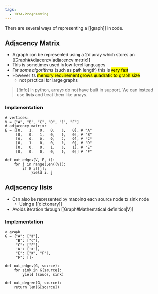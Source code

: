 ```yaml
---
tags:
  - 1034-Programming
---
```

There are several ways of representing a [[graph]] in code.

## Adjacency Matrix
- A graph can be represented using a 2d array which stores an [[Graph#Adjacency|adjacency matrix]]
- This is sometimes used in low-level languages
- For *some algorithms* (such as path length) this is <mark class="hltr-green">very fast</mark>
- However its <mark class="hltr-red">memory requirement grows quadratic to graph size</mark> 
	- not practical for large graphs

> [!info] 
> In python, arrays do not have built in support. We can instead use **lists** and treat them like arrays.

### Implementation

```
# vertices:
V = ["A", "B", "C", "D", "E", "F"]
# adjacency matrix:
E = [[0,   1,   0,   0,   0,   0], # "A"
     [0,   0,   1,   0,   0,   0], # "B"
     [0,   0,   0,   0,   1,   0], # "C"
     [0,   1,   0,   0,   0,   0], # "D"
     [0,   0,   0,   1,   0,   1], # "E"
     [0,   0,   0,   0,   0,   0]] # "F"

def out_edges(V, E, i):
    for j in range(len((V)):
        if E[i][j]:
            yield i, j
```

## Adjacency lists
- Can also be represented by mapping each source node to sink node
	- Using a [[dictionary]]
- Avoids iteration through [[Graph#Mathematical definition|V]]

### Implementation
```
# graph
G = {"A": ["B"],
     "B": ["C"],
     "C": ["E"],
     "D": ["B"],
     "E": ["D", "F"],
     "F": []}

def out_edges(G, source):
    for sink in G[source]:
        yield (souce, sink)

def out_degree(G, source):
    return len(G[source])
```

##